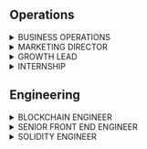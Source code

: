 ## Operations

<details>

<summary>BUSINESS OPERATIONS</summary>

We’re looking for a proactive problem-solver who thrives in a fast-paced, diverse environment. The right candidate will have exceptional learning abilities, adapt to fast paced environments, possess uncompromising attention to detail, and have great communication skills. The Business Operations Specialist is a cross-functional role working with different business functions. You will work closely with the leadership at Umee focusing on high-impact projects and initiatives.
 
Umee is laser-focused on building and delivering our products and core mission. We take our work extremely seriously and we want to hire top notch executors to make things happen and put all the pieces together. Passion for the crypto industry and prior crypto experience is a must. We only want to work with people who are willing to learn fast, work hard and not compromise on the quality of work.

**What you'll be doing:**
 
- Single-point of accountability for managing, monitoring, leading, and reporting for cross functional projects and partnerships
- Manage project delivery schedules and timelines; ensure sufficient communication with all stakeholders
- Responsible for the overall integrity of the projects, including deliverables, managing issues, conflicts, priorities, communication, and team members
- Conduct deep analysis of our current project strategies and identify new opportunities using qualitative and quantitative data
- Manage miscellaneous tasks, projects, requests, and events as they arise
 
**Requirements:**
 
- Prior crypto experience is a MUST
- 2+ years of experience in consulting, investment banking, market research, or project management
- Solid communication skills and uncompromising attention to detail
- Ability to thrive in ambiguous environments
- Experience in fast paced start-up environments
 
**Benefits:**
 
- 100% remote work
- Work with a top performing team
- Competitive salary
- Be a part of something great
- Fun and impactful role
 
**How to Apply:**
 
Please send an email to hr@umee.cc and tell us about yourself, your work experience, and your favorite crypto project.

</details>

<details>
<summary>MARKETING DIRECTOR</summary>
  
We're looking for an experienced marketing professional who has executed successful marketing initiatives and has built communities in the crypto space. You must be passionate about DeFi, comfortable with working in a fast paced environment and highly motivated towards continuous execution and setting goals.

The ideal candidate has extensive experience in Digital Marketing, Social Media Management, Content Creation and User Engagement in the crypto space. Experience in Public Relations is a plus.
 
**Responsibilities:**
 
- Create and execute on Umee’s marketing roadmap including objectives, key results, analytics, and measurement
- Plan and execute campaigns to drive measurable improvements in market awareness
- Build and coordinate with internal and external marketing and PR stakeholders and partners
- Own and strategize our content-publishing plan to create a unique, powerful, and consistent brand voice that helps us achieve our goals
- Market Analytics: Identify trends and insights, while optimizing spend and performance based on the insights
 
**Requirements:**
 
- 3-5 years of experience in leading marketing campaigns for blockchain projects with a proven track record of success
- Experience in designing and executing marketing campaigns for blockchain projects
- Self motivated, thrives in a startup environment and relentlessly executes
- Passion for DeFi; an active power user is a plus
 
**Benefits:**
 
- 100% remote work
- Work with a top performing team
- Competitive salary
- Be a part of something great
- Fun and impactful role
 
**How to Apply:**
 
Please send an email to hr@umee.cc and tell us about yourself, your work experience, and your favorite crypto meme.

</details>

<details>
<summary>GROWTH LEAD</summary>
  
We’re looking for a proactive problem-solver who thrives in a fast-paced, diverse environment. The right candidate will have exceptional learning abilities, adapt to fast paced environments, possess uncompromising attention to detail, and have great communication skills. The Growth Lead will be expected to be playing a pivotal role in driving growth. You will work closely with the leadership at Umee focusing on high-impact projects and initiatives.
 
Umee is laser-focused on building and delivering our products and core mission. We take our work extremely seriously and we want to hire top notch executors to make things happen and put all the pieces together. Passion for the crypto industry and prior crypto experience is a must. We only want to work with people who are willing to learn fast, work hard and not compromise on the quality of work.
 
**What you'll be doing:**
 
- Plan and execute go-to-market strategies that span from partnership, PR, marketing, community to grow our digital presence
- Conduct deep analysis of our current project strategies and identify growth opportunities using qualitative and quantitative data
- Uncover and execute on new opportunities to accelerate growth
- Responsible for the overall integrity of the initiatives, including deliverables, managing issues, conflicts, priorities, communication, and team members
- Keep up to date with the trending topics in crypto and the metaverse space
 
**Requirements:**
 
- Prior crypto experience is a MUST
- 4+ years of experience in consulting, investment banking, market research, or project management
- Solid communication skills and uncompromising attention to detail
- Ability to thrive in ambiguous environments
- Leadership skills
- Experience in fast paced start-up environments
 
**Benefits:**
 
- 100% remote work
- Work with a top performing team
- Competitive salary
- Be a part of something great
- Fun and impactful role
 
**How to Apply:**
 
Please send an email to hr@umee.cc and tell us about yourself, your work experience, and your favorite crypto project.

</details>

<details>
<summary>INTERNSHIP</summary>

We offer internship opportunities to those who are interested in the Web3 world. The right candidates should have exceptional learning abilities, adapt to fast paced environments, possess uncompromising attention to detail, and have great communication skills. You will have the opportunity to work closely with our core team and leadership on impactful initiatives.
 
Umee is laser-focused on building and delivering our products and core mission. We take our work extremely seriously and we want to hire top notch executors to make things happen and put all the pieces together. Passion for the crypto industry and prior crypto experience is a must. We only want to work with people who are willing to learn fast, work hard and not compromise on the quality of work.
 
**What you'll be doing:**
 
- Depending on your background and skills, you could be working on a variety of initiatives, such as growth hacks, data analytics, digital campaigns, social media strategies, content creation, or community management
 
 
**Requirements:**
 
- Deep knowledge of crypto is a MUST
- Excellent communication skills, team spirit
- An innovative thinker and fast learner with the ability to work in a fast-paced environment

**Benefits:**
 
- 100% remote work
- Work with a top performing team
- Be a part of something great
- Fun and impactful role
 
**How to Apply:**
 
Please send an email to hr@umee.cc and tell us about yourself, your work experience, your top areas of interest and your favorite crypto project.
  
</details>
  
## Engineering

<details>
<summary>BLOCKCHAIN ENGINEER</summary>

Umee is seeking a talented Software Developer who is experienced in developing high performance code. You will be working alongside our developer team to build a cross chain defi application with high coding standards and technical design.

The right candidate has 3+ years in the blockchain space, and is proficient in software development as well as having strong technical skills in assessing the blockchain industry as a whole. Candidates would benefit strongly from having a deep fundamental software development knowledge base

We’re looking for a passionate and well-rounded individual who fundamentally understands the philosophy of decentralized networks and has great technical and communications skills. Your work will be hugely impactful, as you will be working within a team that acts as the driver for innovation in the cross chain defi space.
 
**What you'll be doing:**
 
- Building blockchain applications
- Measure system performance, check metrics and logs
- Cover code by unit tests and run integration tests
- Debug, profile and search for bottlenecks
- Collaborate on the design of data models, technical architecture, data flows, schemas and API contracts
- Develop and improve scalable backend systems
- Conducting technical due diligence and understanding dynamics/tradeoffs between different blockchain protocols 


**Requirements:**
 
- 3+ years of Golang, Java, Rust or C++
- Strong experience with software delivery and taking a set of requirements towards full implementation with minimal guidance
- Experience with RESTful programming conventions
- Extensive knowledge of software design paradigms in large-scale environments, distributed systems
- Understand Unix system internals, client/server protocols, and data storage systems in a cloud environment
- Strong knowledge of Object-Oriented Analysis and Design, Software Design Patterns and coding principles
- Excellent understanding of containers, deployment systems, and container management platforms, preferably Kubernetes
- Understand the infrastructure monitoring agent and agent-less architecture
- Hands-on experience in microservices architecture and development, Databases such as Oracle MySQL, PostgreSQL etc.
- Experience in assessing application performance and optimizing/improving it through design and best coding practices
- High attention to details with excellent organizational skills and ability to take charge, set objectives, drive to results; team-oriented

**Nice to Have:**

- Passion about what decentralization technology can offer to humanity
- Insatiable curiosity of the industry; self-motivated to pursue researching every new idea that floats across the industry
- Ability to explain abstract technical concepts in an easy to understand manner
- Any API interaction 
- Experience with Front End (React, Angular); javascript
- Containers and orchestration; Docker, Gitlab CI, Kubernetes
- CI/CD environments
  
**What We Offer:**
 
- 100% remote work
- Work with a top performing team
- Competitive salary
- Be a part of something great
- Fun and impactful role
 
**How to Apply:**
 
To apply, please email hr@umee.cc and include a resume with a link to your github account.

</details>

<details>
<summary>SENIOR FRONT END ENGINEER</summary>

Umee is seeking a talented Front End Developer who is experienced in UI/UX and writing software for user interfaces. You will be working alongside our developer team to build a cross chain defi application with high coding standards and technical design.

The right candidate has 3+ years in the blockchain space, and is proficient in software development as well as having strong technical skills in writing front end code. Candidates would benefit strongly from having a deep fundamental software development knowledge base.

We’re looking for a passionate and well-rounded individual who fundamentally understands the philosophy of decentralized networks and has great technical and communications skills. Your work will be hugely impactful, as you will be working within a team that acts as the driver for innovation in the cross chain defi space.
 
**What You'll Be Doing:**
 
- Develop new user facing features
- Write reusable code and libraries
- Enhance application for maximum speed and scalability
- Validate inputs before submitting to backend
- Debug, profile and search for bottlenecks
- Bridge the gap between graphic design and technical implementation
- Define how applications look and how they work
- Translate UI/UX design wireframes into actual code 

**We're Looking for Someone Who Has:**
 
- Strong engineering fundamentals
- 3+ years of experience in a similar role
- Strong experience with software delivery and taking a set of requirements towards full implementation with minimal guidance
- Javascript frameworks like React, Redux, Angular, Vue
- Proficient in Javascript frameworks including JQuery
- Depth of knowledge and implementation experience
- Strong understanding of asynchronous request handling, partial page updates, and AJAX
- Proficient in code versioning tools such as Git, Mercurial, SVN
- Good understanding of SEO principles
- HTML CSS
- Experience in agile software development
- Familiarity with Cosmos SDK, Solidity, EVM or other blockchain based ecosystems
- Ability to communicate effectively, and work collaboratively, with the team and internal/external organizations

**Nice to Have:**

- Passion about what decentralization technology can offer to humanity
- Insatiable curiosity of the industry; self-motivated to pursue researching every new idea that floats across the industry
- Ability to explain abstract technical concepts in an easy to understand manner
- Any API interaction 
- Containers and orchestration; Docker, Gitlab CI, Kubernetes
- CI/CD environments
  
**What We Offer:**
 
- 100% remote work
- Work with a top performing team
- Competitive salary
- Be a part of something great
- Fun and impactful role
 
**How to Apply:**
 
To apply, please email hr@umee.cc and include a resume with a link to your github account.

</details>

<details>
<summary>SOLIDITY ENGINEER</summary>

Umee is seeking a talented Software Developer who is experienced in developing high performance code. You will be working alongside our developer team to build a cross chain defi application with high coding standards and technical design.

The right candidate has 3+ years in the blockchain space, and is proficient in software development as well as having strong technical skills in assessing the blockchain industry as a whole. Candidates would benefit strongly from having a deep fundamental software development knowledge base

We’re looking for a passionate and well-rounded individual who fundamentally understands the philosophy of decentralized networks and has great technical and communications skills. Your work will be hugely impactful, as you will be working within a team that acts as the driver for innovation in the cross chain defi space.
 
**What You'll Be Doing:**
 
- Building blockchain applications, working on new features for the protocol and creating new technical DeFi primitives
- Writing extensive unit and integration tests for contracts
- Write specs and review PRs
- Design and ideation of new functionality 

**Requirements:**
 
- 3+ years of Solidity, EVM experience
- Experience with Solidity security audits 
- Strong experience with software delivery and taking a set of requirements towards full implementation with minimal guidance
- Depth of knowledge and implementation experience
- Experience in building scalable and highly available distributed systems
- Experience in assessing application performance and optimizing/improving it through design and best coding practices
- High attention to details with excellent organizational skills and ability to take charge, set objectives, drive to results; team-oriented
  
**What We Offer:**
 
- 100% remote work
- Work with a top performing team
- Competitive salary
- Be a part of something great
- Fun and impactful role
 
**How to Apply:**
 
To apply, please email hr@umee.cc and include a resume with a link to your github account.

</details>
